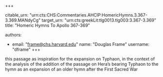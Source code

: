 +++


citable_urn: "urn:cts:CHS:Commentaries.AHCIP:HomericHymns.3.367-3.369.MANdyCg"
target_urn: "urn:cts:greekLit:tlg0013.tlg003:3.367-3.369"
title: "Homeric Hymns To Apollo 367-369"

authors:
- email: "frame@chs.harvard.edu"
  name: "Douglas Frame"
  username: "dframe"
+++

<p>this passage as inspiration for the expansion on Typhaon, in the context of the analysis of the addition of the passage on Hera’s bearing Typhaon to the hymn as an expansion of an older hymn after the First Sacred War</p>